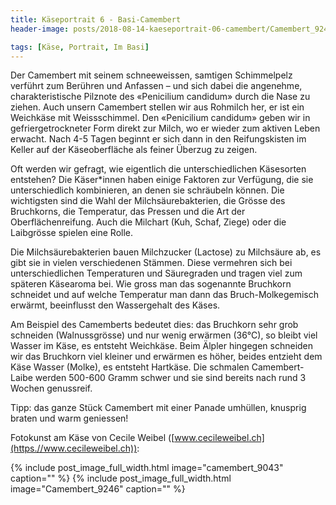```yaml
---
title: Käseportrait 6 - Basi-Camembert
header-image: posts/2018-08-14-kaeseportrait-06-camembert/Camembert_9243.jpg

tags: [Käse, Portrait, Im Basi]
---
```


Der Camembert mit seinem schneeweissen, samtigen Schimmelpelz verführt zum Berühren und Anfassen – und sich dabei die angenehme, 
charakteristische Pilznote des «Penicilium candidum» durch die Nase zu ziehen. Auch unsern Camembert stellen wir aus Rohmilch her, 
er ist ein Weichkäse mit Weissschimmel. Den «Penicilium candidum» geben wir in gefriergetrockneter Form direkt zur Milch, 
wo er wieder zum aktiven Leben erwacht. Nach 4-5 Tagen beginnt er sich dann in den Reifungskisten im Keller auf der Käseoberfläche 
als feiner Überzug zu zeigen.

Oft werden wir gefragt, wie eigentlich die unterschiedlichen Käsesorten entstehen? Die Käser*innen haben einige Faktoren zur Verfügung, 
die sie unterschiedlich kombinieren, an denen sie schräubeln können. Die wichtigsten sind die Wahl der Milchsäurebakterien, 
die Grösse des Bruchkorns, die Temperatur, das Pressen und die Art der Oberflächenreifung. Auch die Milchart (Kuh, Schaf, Ziege) 
oder die Laibgrösse spielen eine Rolle.

Die Milchsäurebakterien bauen Milchzucker (Lactose) zu Milchsäure ab, es gibt sie in vielen verschiedenen Stämmen. 
Diese vermehren sich bei unterschiedlichen Temperaturen und Säuregraden und tragen viel zum späteren Käsearoma bei. Wie gross man 
das sogenannte Bruchkorn schneidet und auf welche Temperatur man dann das Bruch-Molkegemisch erwärmt, beeinflusst den Wassergehalt 
des Käses.

Am Beispiel des Camemberts bedeutet dies: das Bruchkorn sehr grob schneiden (Walnussgrösse) und nur wenig erwärmen (36°C), 
so bleibt viel Wasser im Käse, es entsteht Weichkäse. Beim Älpler hingegen schneiden wir das Bruchkorn viel kleiner und erwärmen es höher, 
beides entzieht dem Käse Wasser (Molke), es entsteht Hartkäse. Die schmalen Camembert-Laibe werden 500-600 Gramm schwer und sie 
sind bereits nach rund 3 Wochen genussreif.

Tipp: das ganze Stück Camembert mit einer Panade umhüllen, knusprig braten und warm geniessen!



Fotokunst am Käse von Cecile Weibel ([www.cecileweibel.ch](https.//www.cecileweibel.ch)):

{% include post_image_full_width.html image="camembert_9043" caption="" %}
{% include post_image_full_width.html image="Camembert_9246" caption="" %}
